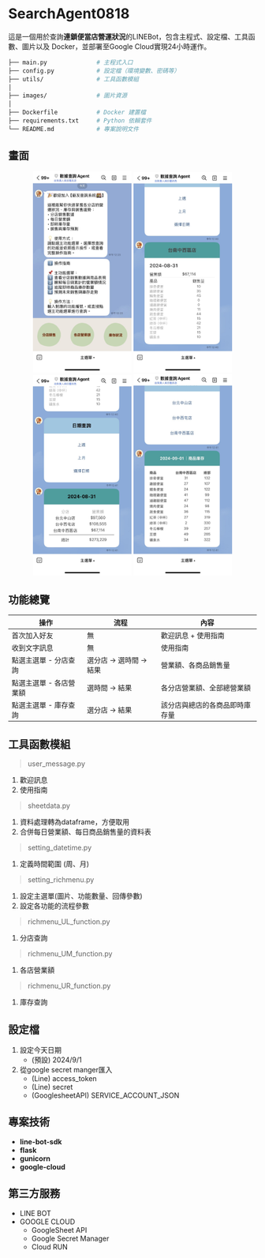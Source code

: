 # SearchAgent0818

這是一個用於查詢**連鎖便當店營運狀況**的LINEBot，包含主程式、設定檔、工具函數、圖片以及 Docker，並部署至Google Cloud實現24小時運作。

```bash
├── main.py              # 主程式入口
├── config.py            # 設定檔（環境變數、密碼等）
├── utils/               # 工具函數模組
│              
├── images/              # 圖片資源
│ 
├── Dockerfile           # Docker 建置檔
├── requirements.txt     # Python 依賴套件
└── README.md            # 專案說明文件
```

## 畫面
<p align="center">
  <img src="Demo01.jpg" alt="專案封面圖" width="200">
  <img src="Demo02.jpg" alt="專案封面圖" width="200">
  <img src="Demo03.jpg" alt="專案封面圖" width="200">
  <img src="Demo04.jpg" alt="專案封面圖" width="200">
</p>

## 功能總覽

|操作|流程|內容| 
|------------|----------|--------|
|首次加入好友|無|歡迎訊息 + 使用指南|  
|收到文字訊息|無|使用指南|  
|點選主選單  - 分店查詢 |選分店 -> 選時間 -> 結果|營業額、各商品銷售量|
|點選主選單  - 各店營業額 |選時間 -> 結果|各分店營業額、全部總營業額|
|點選主選單  - 庫存查詢 |選分店 -> 結果|該分店與總店的各商品即時庫存量|

## 工具函數模組
> user_message.py

1. 歡迎訊息
2. 使用指南
> sheetdata.py

1. 資料處理轉為dataframe，方便取用
2. 合併每日營業額、每日商品銷售量的資料表
> setting_datetime.py

1. 定義時間範圍 (周、月)
> setting_richmenu.py
1. 設定主選單(圖片、功能數量、回傳參數)
2. 設定各功能的流程參數
> richmenu_UL_function.py
1. 分店查詢
> richmenu_UM_function.py
1. 各店營業額
> richmenu_UR_function.py
1. 庫存查詢


## 設定檔
1. 設定今天日期  
   - (預設) 2024/9/1
2. 從google secret manger匯入  
   - (Line) access_token
   - (Line) secret
   - (GooglesheetAPI) SERVICE_ACCOUNT_JSON

## 專案技術
- **line-bot-sdk** 
- **flask**
- **gunicorn**
- **google-cloud**

## 第三方服務
- LINE BOT
- GOOGLE CLOUD 
  - GoogleSheet API
  - Google Secret Manager
  - Cloud RUN
